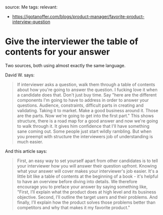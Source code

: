 source: Me
tags:
relevant:
- https://igotanoffer.com/blogs/product-manager/favorite-product-interview-question

# Give the interviewer the table of contents for your answer

Two sources, both using almost exactly the same language.

David W. says:
> If interviewer asks a question, walk them through a table of contents about how you're going to answer the question. I fucking love it when a candidate does that.
> Don't just buy time.
> Say "here are the different components I'm going to have to address in order to answer your questions. Audience, constraints, difficult parts in creating and validating. Taking it to market. Make a good business around it. Those are the parts. Now we're going to get into the first part."
> This shows structure, there is a road map for a good answer and now we're going to walk through it. It gives him confidence that I'll have something sane coming out. 
> Some people just start wildly rambling. But when you preempt with structure the interviewers job of understanding is much easier.

And this article says:
> First, an easy way to set yourself apart from other candidates is to tell your interviewer how you will answer their question upfront. Knowing what your answer will cover makes your interviewer's job easier. It's a little bit like a table of contents at the beginning of a book - it's helpful to have an overview before diving into details.
> We therefore encourage you to preface your answer by saying something like, "First, I’ll explain what the product does at high level and its business objective. Second, I’ll outline the target users and their problems. And finally, I’ll explain how the product solves those problems better than competitors and why that makes it my favorite product."

